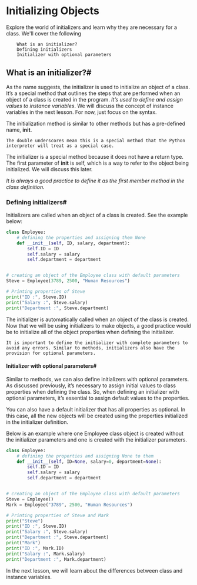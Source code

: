 # Initializing Objects

Explore the world of initializers and learn why they are necessary for a class.
We'll cover the following

        What is an initializer?
        Defining initializers
        Initializer with optional parameters

## What is an initializer?#

As the name suggests, the initializer is used to initialize an object of a class.
It’s a special method that outlines the steps that are performed when an object of a
class is created in the program. *It’s used to define and assign values to instance variables*. 
We will discuss the concept of instance variables in the next lesson. For now, just focus on the syntax.

The initialization method is similar to other methods but has a pre-defined name, __init__.

    The double underscores mean this is a special method that the Python interpreter will treat as a special case.

The initializer is a special method because it does not have a return type. The first parameter of 
__init__ is self, which is a way to refer to the object being initialized. We will discuss this later.
 
*It is always a good practice to define it as the first member method in the class definition.*

### Defining initializers#

Initializers are called when an object of a class is created. See the example below:
```py
class Employee:
    # defining the properties and assigning them None
    def __init__(self, ID, salary, department):
        self.ID = ID
        self.salary = salary
        self.department = department


# creating an object of the Employee class with default parameters
Steve = Employee(3789, 2500, "Human Resources")

# Printing properties of Steve
print("ID :", Steve.ID)
print("Salary :", Steve.salary)
print("Department :", Steve.department)


```
The initializer is automatically called when an object of the class is created. Now that we will be using initializers to make objects, a good practice would be to initialize all of the object properties when defining the initializer.

    It is important to define the initializer with complete parameters to avoid any errors. Similar to methods, initializers also have the provision for optional parameters.

#### Initializer with optional parameters#

Similar to methods, we can also define initializers with optional parameters. As discussed previously, it’s necessary to assign initial values to class properties when defining the class. So, when defining an initializer with optional parameters, it’s essential to assign default values to the properties.

You can also have a default initializer that has all properties as optional. In this case, all the new objects will be created using the properties initialized in the initializer definition.

Below is an example where one Employee class object is created without the initializer parameters and one is created with the initializer parameters.
```py
class Employee:
    # defining the properties and assigning None to them
    def __init__(self, ID=None, salary=0, department=None):
        self.ID = ID
        self.salary = salary
        self.department = department


# creating an object of the Employee class with default parameters
Steve = Employee()
Mark = Employee("3789", 2500, "Human Resources")

# Printing properties of Steve and Mark
print("Steve")
print("ID :", Steve.ID)
print("Salary :", Steve.salary)
print("Department :", Steve.department)
print("Mark")
print("ID :", Mark.ID)
print("Salary :", Mark.salary)
print("Department :", Mark.department)

```

In the next lesson, we will learn about the differences between class and instance variables.
